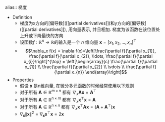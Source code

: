 alias:: 梯度

- Definition
	- 梯度为x方向的[偏导数]([[partial derivatives]])和y方向的[偏导数]([[partial derivatives]]), 用向量表示, 并且相加. 
	  梯度为该函数在该位置处上升或下降最快的方向
	- 设函数$f:\mathbb{R}^n \to \mathbb{R}$的输入是一个 $n$ 维向量 $\mathbf{x} = [x_1,x_2,...,x_n]^{\top}$
	- $$\nabla_x f(x) = \nabla f(x)=\left[\frac{\partial f}{\partial x_{1}}, \frac{\partial f}{\partial x_{2}}, \ldots, \frac{\partial f}{\partial x_{i}}\right]^{\top} = \left[\begin{array}{c}
	  \frac{\partial f}{\partial x_{1}} \\
	  \frac{\partial f}{\partial x_{2}} \\
	  \vdots \\
	  \frac{\partial f}{\partial x_{n}}
	  \end{array}\right]$$
- Properties
	- 假设 $\mathbf{x}$ 是n维向量, 在微分多元函数的时候经常使用以下规则
	- 对于所有 $\mathbf{A} \in \mathbb{R}^{m \times n}$ 都有 $\nabla_x \mathbf{A} \mathbf{x} = \mathbf{A}^{\top}$
	- 对于所有 $\mathbf{A} \in \mathbb{R}^{n \times m}$ 都有 $\nabla_x \mathbf{x}^{\top} \mathbf{x} = \mathbf{A}$
	- 对于所有 $\mathbf{A} \in \mathbb{R}^{n \times n}$ 都有 $\nabla_x \mathbf{x}^{\top} \mathbf{A} \mathbf{x} = (\mathbf{A} + \mathbf{A}^{\top})\mathbf{x}$
	- $\nabla_{\mathbf{x}}\|\mathbf{x}\|^{2}=\nabla_{\mathbf{x}} \mathbf{x}^{\top} \mathbf{x}=2 \mathbf{x}$